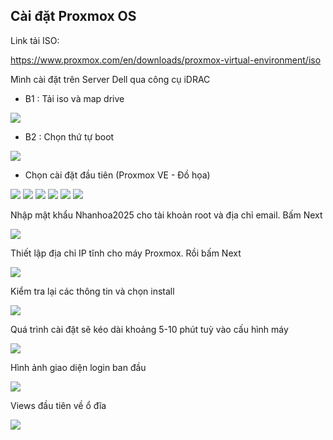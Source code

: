 ## Cài đặt Proxmox OS

Link tải ISO:

https://www.proxmox.com/en/downloads/proxmox-virtual-environment/iso

Mình cài đặt trên Server Dell qua công cụ iDRAC

 + B1 : Tải iso và map drive

  <img src="proxmoximages/Screenshot_1.png">

 + B2 : Chọn thứ tự boot

  <img src="proxmoximages/Screenshot_2.png">

 + Chọn cài đặt đầu tiên (Proxmox VE - Đồ họa)

  <img src="proxmoximages/Screenshot_3.png">
  <img src="proxmoximages/Screenshot_4.png">
  <img src="proxmoximages/Screenshot_5.png">
  <img src="proxmoximages/Screenshot_6.png">
  <img src="proxmoximages/Screenshot_7.png">
  <img src="proxmoximages/Screenshot_8.png">

Nhập mật khẩu Nhanhoa2025 cho tài khoản root và địa chỉ email. Bấm Next

  <img src="proxmoximages/Screenshot_9.png">

Thiết lập địa chỉ IP tĩnh cho máy Proxmox. Rồi bấm Next

  <img src="proxmoximages/Screenshot_10.png">

Kiểm tra lại các thông tin và chọn install

  <img src="proxmoximages/Screenshot_11.png">

Quá trình cài đặt sẽ kéo dài khoảng 5-10 phút tuỳ vào cấu hình máy

  <img src="proxmoximages/Screenshot_12.png">

Hình ảnh giao diện login ban đầu

  <img src="proxmoximages/Screenshot_13.png">

Views đầu tiên về ổ đĩa

  <img src="proxmoximages/Screenshot_14.png">